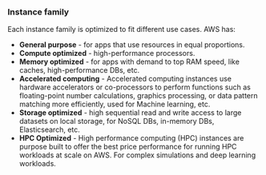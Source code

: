 ### Instance family

Each instance family is optimized to fit different use cases. AWS has:

- **General purpose** - for apps that use resources in equal proportions.
- **Compute optimized** - high-performance processors.
- **Memory optimized** - for apps with demand to top RAM speed, like caches, high-performance DBs, etc.
- **Accelerated computing** - Accelerated computing instances use hardware accelerators or co-processors to perform functions such as floating-point number calculations, graphics processing, or data pattern matching more efficiently, used for Machine learning, etc.
- **Storage optimized** - high sequential read and write access to large datasets on local storage, for NoSQL DBs, in-memory DBs, Elasticsearch, etc.
- **HPC Optimized** - High performance computing (HPC) instances are purpose built to offer the best price performance for running HPC workloads at scale on AWS. For complex simulations and deep learning workloads.